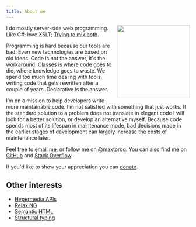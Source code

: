 ```yaml
---
title: About me
---
```


<img src="{{ site.github.owner_gravatar_url }}" style="clear: right; float: right; margin-bottom: 1em; margin-left: 1em; width: 200px; max-width: 100%"/>

I do mostly server-side web programming. Like C#; love XSLT; [Trying to mix both](/XCST/).

Programming is hard because our tools are bad. Even new technologies are based on old ideas. Code is not the answer, it's the workaround. Classes is where code goes to die, where knowledge goes to waste. We spend too much time dealing with tools, writing code that gets rewritten after a couple of years. Declarative is the answer.

I’m on a mission to help developers write more maintainable code. I’m not satisfied with something that just works. If the standard solution to a problem does not translate in elegant code I will look for a better solution, or develop an alternative myself. Because code spends most of its lifespan in maintenance mode, bad decisions made in the earlier stages of development can largely increase the costs of maintenance later.

Feel free to [email me](mailto:maxtoroq@gmail.com), or follow me on [@maxtoroq](https://twitter.com/maxtoroq). You can also find me on [GitHub](https://github.com/maxtoroq) and [Stack Overflow](http://stackoverflow.com/users/39923).

If you'd like to show your appreciation you can [donate](donate.html).

Other interests
---------------
- [Hypermedia APIs](https://en.wikipedia.org/wiki/Hypermedia_as_the_Engine_of_Application_State)
- [Relax NG](https://en.wikipedia.org/wiki/RELAX_NG)
- [Semantic HTML](https://en.wikipedia.org/wiki/Semantic_HTML)
- [Structural typing](https://en.wikipedia.org/wiki/Structural_type_system)
